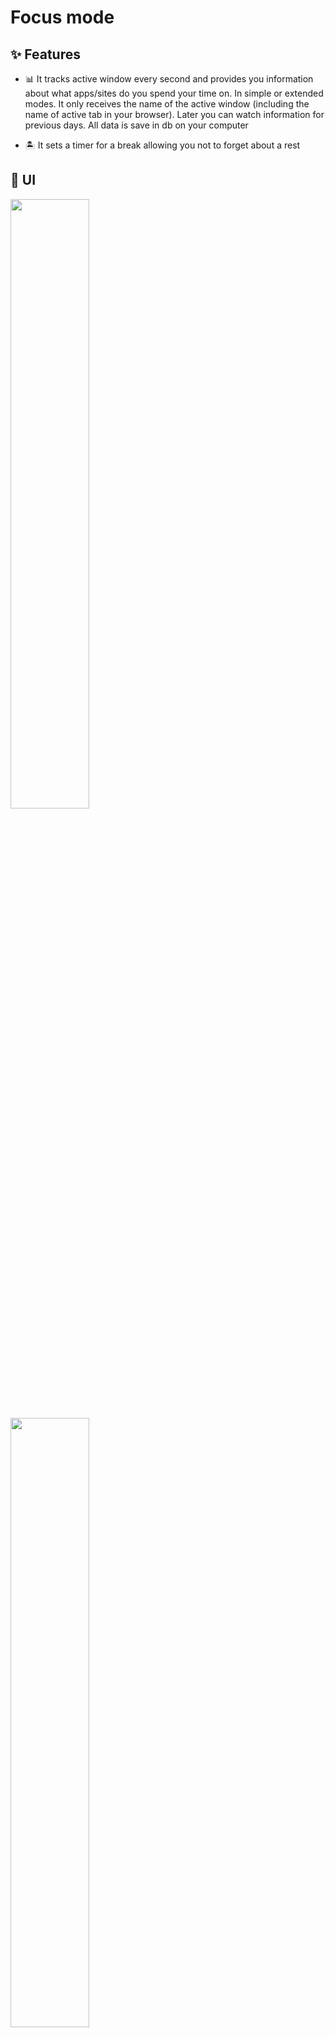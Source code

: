 # Focus mode

## ✨ Features

- 📊 It tracks active window every second and provides you information about what apps/sites do you spend your time on. In simple or extended modes. It only receives the name of the active window (including the name of active tab in your browser). Later you can watch information for previous days. All data is save in db on your computer

- 🏝 It sets a timer for a break allowing you not to forget about a rest


## 🔲 UI
<img src="https://user-images.githubusercontent.com/110741053/215049274-8dff1400-38ae-4c5d-9bf8-72e376f5e8a7.png" width=50% >
<img src="https://user-images.githubusercontent.com/110741053/215049387-b3ca92d8-89da-4fc4-a6b4-6e0857dcd581.png" width=50% >

## 📦 How to use
There are two ways to use this application:
1. Using Python 3.10.4. Create a fork to your computer. Main file - focus.py

2. Simply download focus.exe and 2 folders: Images and Sounds to any folder on your computer. Run focus.exe. To automatically start when you turn on your computer just copy a shortcut of .exe file to the following path (change user_name): C:\Users\user_name\AppData\Roaming\Microsoft\Windows\Start Menu\Programs\Startup

## 📀 System requirements
Windows 10

Windows 11 (need more tests)
